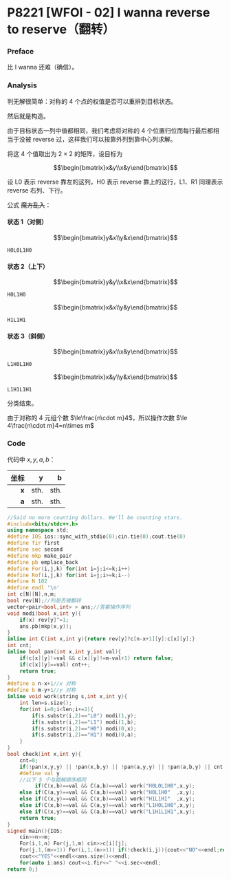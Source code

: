# P8221 [WFOI - 02] I wanna reverse to reserve（翻转）

### Preface

比 I wanna 还难（确信）。

### Analysis

判无解很简单：对称的 $4$ 个点的权值是否可以重排到目标状态。

然后就是构造。

由于目标状态一列中值都相同，我们考虑将对称的 $4$ 个位置归位而每行最后都相当于没被 reverse 过，这样我们可以按靠外列到靠中心列求解。

将这 $4$ 个值取出为 $2\times 2$ 的矩阵，设目标为

$$\begin{bmatrix}x&y\\x&y\end{bmatrix}$$

设 L0 表示 reverse 靠左的这列，H0 表示 reverse 靠上的这行，L1、R1 同理表示 reverse 右列、下行。

公式 ~~魔方乱入~~：

#### 状态 1（对侧）

$$\begin{bmatrix}y&x\\y&x\end{bmatrix}$$

```
H0L0L1H0
```

#### 状态 2（上下）

$$\begin{bmatrix}y&y\\x&x\end{bmatrix}$$

```
H0L1H0
```

$$\begin{bmatrix}x&x\\y&y\end{bmatrix}$$

```
H1L1H1
```

#### 状态 3（斜侧）

$$\begin{bmatrix}y&x\\x&y\end{bmatrix}$$

```
L1H0L1H0
```

$$\begin{bmatrix}x&y\\y&x\end{bmatrix}$$

```
L1H1L1H1
```

分类结束。

由于对称的 $4$ 元组个数 $\le\frac{n\cdot m}4$，所以操作次数 $\le 4\frac{n\cdot m}4=n\times m$

### Code

代码中 $x,y,a,b$：

| 坐标 | y | b |
| -----------: | -----------: | -----------: |
| **x** | sth. | sth. |
| **a** | sth. | sth. |


```cpp
//Said no more counting dollars. We'll be counting stars.
#include<bits/stdc++.h>
using namespace std;
#define IOS ios::sync_with_stdio(0);cin.tie(0);cout.tie(0)
#define fir first
#define sec second
#define mkp make_pair
#define pb emplace_back
#define For(i,j,k) for(int i=j;i<=k;i++)
#define Rof(i,j,k) for(int i=j;i>=k;i--)
#define N 102
#define endl '\n'
int c[N][N],n,m;
bool rev[N];//列是否被翻转 
vector<pair<bool,int> > ans;//答案操作序列 
void modi(bool x,int y){
	if(x) rev[y]^=1;
	ans.pb(mkp(x,y));
}
inline int C(int x,int y){return rev[y]?c[n-x+1][y]:c[x][y];}
int cnt;
inline bool pan(int x,int y,int val){
	if(c[x][y]!=val && c[x][y]!=m-val+1) return false;
	if(c[x][y]==val) cnt++;
	return true;
}
#define a n-x+1//x 对称 
#define b m-y+1//y 对称 
inline void work(string s,int x,int y){
	int len=s.size();
	for(int i=0;i<len;i+=2){
		if(s.substr(i,2)=="L0") modi(1,y);
		if(s.substr(i,2)=="L1") modi(1,b);
		if(s.substr(i,2)=="H0") modi(0,x);
		if(s.substr(i,2)=="H1") modi(0,a);
	}
}
bool check(int x,int y){
	cnt=0;
	if(!pan(x,y,y) || !pan(x,b,y) || !pan(a,y,y) || !pan(a,b,y) || cnt!=2) return false;
	#define val y
	//以下 5 个与题解顺序相同 
	     if(C(x,b)==val && C(a,b)==val) work("H0L0L1H0",x,y);
	else if(C(a,y)==val && C(a,b)==val) work("H0L1H0"  ,x,y);
	else if(C(x,y)==val && C(x,b)==val) work("H1L1H1"  ,x,y);
	else if(C(x,b)==val && C(a,y)==val) work("L1H0L1H0",x,y);
	else if(C(x,y)==val && C(a,b)==val) work("L1H1L1H1",x,y);
	return true;
}
signed main(){IOS;
	cin>>n>>m;
	For(i,1,n) For(j,1,m) cin>>c[i][j];
	For(j,1,(m>>1)) For(i,1,(n>>1)) if(!check(i,j)){cout<<"NO"<<endl;return 0;}
	cout<<"YES"<<endl<<ans.size()<<endl;
	for(auto i:ans) cout<<i.fir<<" "<<i.sec<<endl;
return 0;}
```